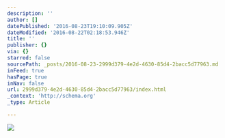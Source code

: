```yaml
---
description: ''
author: []
datePublished: '2016-08-23T19:10:09.905Z'
dateModified: '2016-08-22T02:18:53.946Z'
title: ''
publisher: {}
via: {}
starred: false
sourcePath: _posts/2016-08-23-2999d379-4e2d-4630-85d4-2bacc5d77963.md
inFeed: true
hasPage: true
inNav: false
url: 2999d379-4e2d-4630-85d4-2bacc5d77963/index.html
_context: 'http://schema.org'
_type: Article

---
```

![](https://the-grid-user-content.s3-us-west-2.amazonaws.com/7a6eab7d-17d8-4270-8e17-0703543fdd65.jpg)